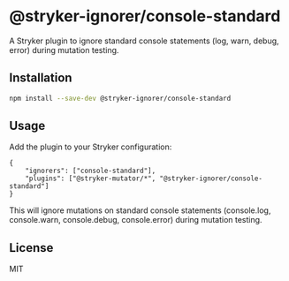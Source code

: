 # @stryker-ignorer/console-standard

A Stryker plugin to ignore standard console statements (log, warn, debug, error) during mutation testing.

## Installation

```bash
npm install --save-dev @stryker-ignorer/console-standard
```

## Usage

Add the plugin to your Stryker configuration:

```
{
    "ignorers": ["console-standard"],
    "plugins": ["@stryker-mutator/*", "@stryker-ignorer/console-standard"]
}
```

This will ignore mutations on standard console statements (console.log, console.warn, console.debug, console.error) during mutation testing.

## License

MIT
